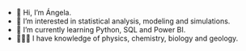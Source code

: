 - 👋 Hi, I’m Ángela.
- 👀 I’m interested in statistical analysis, modeling and simulations.
- 🌱 I’m currently learning Python, SQL and Power BI.
- 👩🏻‍🔬 I have knowledge of physics, chemistry, biology and geology.

<!---
AnVales/AnVales is a ✨ special ✨ repository because its `README.md` (this file) appears on your GitHub profile.
You can click the Preview link to take a look at your changes.
--->
